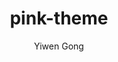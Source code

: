 ---
title: pink-theme
github: https://github.com/Adagio-cantabile/Adagio-cantabile.github.io
demo: http://adagio-cantabile.github.io/
author: Yiwen Gong
ssg:
  - Jekyll
cms:
  - No Cms
---